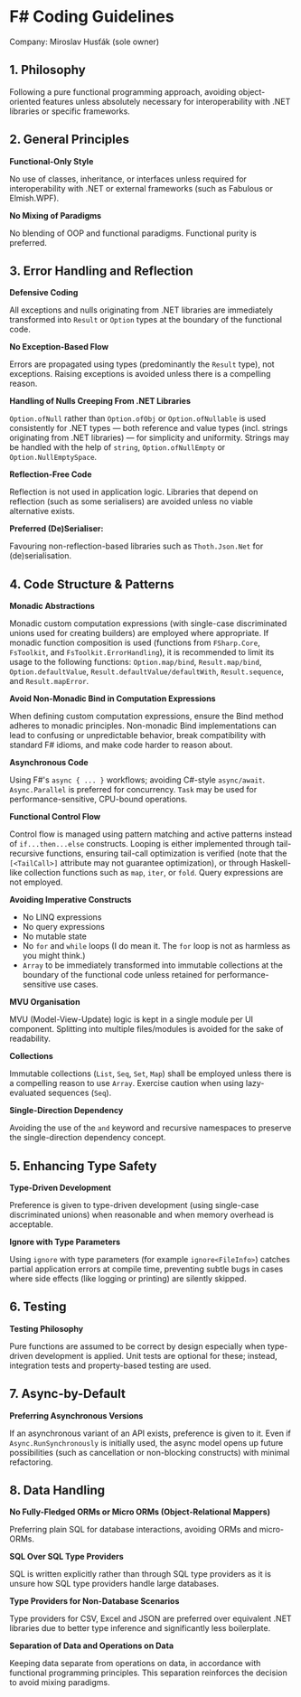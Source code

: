 # **F# Coding Guidelines**

Company: Miroslav Husťák (sole owner)

## 1. Philosophy

Following a pure functional programming approach, avoiding object-oriented features unless absolutely necessary for interoperability with .NET libraries or specific frameworks.

## 2. General Principles

**Functional-Only Style**

No use of classes, inheritance, or interfaces unless required for interoperability with .NET or external frameworks (such as Fabulous or Elmish.WPF).

**No Mixing of Paradigms**

No blending of OOP and functional paradigms. Functional purity is preferred.

## 3. Error Handling and Reflection

**Defensive Coding**

All exceptions and nulls originating from .NET libraries are immediately transformed into `Result` or `Option` types at the boundary of the functional code.

**No Exception-Based Flow**

Errors are propagated using types (predominantly the `Result` type), not exceptions. Raising exceptions is avoided unless there is a compelling reason.

**Handling of Nulls Creeping From .NET Libraries**

`Option.ofNull` rather than `Option.ofObj` or `Option.ofNullable` is used consistently for .NET types — both reference and value types (incl. strings originating from .NET libraries) — for simplicity and uniformity. Strings may be handled with the help of `string`, `Option.ofNullEmpty` or `Option.NullEmptySpace`.  

**Reflection-Free Code**

Reflection is not used in application logic. Libraries that depend on reflection (such as some serialisers) are avoided unless no viable alternative exists.

**Preferred (De)Serialiser:**

Favouring non-reflection-based libraries such as `Thoth.Json.Net` for (de)serialisation.

## 4. Code Structure & Patterns

**Monadic Abstractions**

Monadic custom computation expressions (with single-case discriminated unions used for creating builders) are employed where appropriate. If monadic function composition is used (functions from `FSharp.Core`, `FsToolkit`, and `FsToolkit.ErrorHandling`), it is recommended to limit its usage to the following functions: `Option.map/bind`, `Result.map/bind`, `Option.defaultValue`, `Result.defaultValue/defaultWith`, `Result.sequence`, and `Result.mapError`.

**Avoid Non-Monadic Bind in Computation Expressions**

When defining custom computation expressions, ensure the Bind method adheres to monadic principles. Non-monadic Bind implementations can lead to confusing or unpredictable behavior, break compatibility with standard F# idioms, and make code harder to reason about. 

**Asynchronous Code**

Using F#'s `async { ... }` workflows; avoiding C#-style `async/await`. `Async.Parallel` is preferred for concurrency. `Task` may be used for performance-sensitive, CPU-bound operations.

**Functional Control Flow**

Control flow is managed using pattern matching and active patterns instead of `if...then...else` constructs. Looping is either implemented through tail-recursive functions, ensuring tail-call optimization is verified (note that the `[<TailCall>]` attribute may not guarantee optimization), or through Haskell-like collection functions such as `map`, `iter`, or `fold`. Query expressions are not employed.

**Avoiding Imperative Constructs** 

- No LINQ expressions
- No query expressions
- No mutable state
- No `for` and `while` loops (I do mean it. The `for` loop is not as harmless as you might think.)
- `Array` to be immediately transformed into immutable collections at the boundary of the functional code unless retained for performance-sensitive use cases.

**MVU Organisation**

MVU (Model-View-Update) logic is kept in a single module per UI component. Splitting into multiple files/modules is avoided for the sake of readability.

**Collections**

Immutable collections (`List`, `Seq`, `Set`, `Map`) shall be employed unless there is a compelling reason to use `Array`. Exercise caution when using lazy-evaluated sequences (`Seq`).

**Single-Direction Dependency**

Avoiding the use of the `and` keyword and recursive namespaces to preserve the single-direction dependency concept.

## 5. Enhancing Type Safety

**Type-Driven Development**

Preference is given to type-driven development (using single-case discriminated unions) when reasonable and when memory overhead is acceptable.

**Ignore with Type Parameters**

Using `ignore` with type parameters (for example `ignore<FileInfo>`) catches partial application errors at compile time, preventing subtle bugs in cases where side effects (like logging or printing) are silently skipped.

## 6. Testing

**Testing Philosophy**

Pure functions are assumed to be correct by design especially when type-driven development is applied. Unit tests are optional for these; instead, integration tests and property-based testing are used.

## 7. Async-by-Default

**Preferring Asynchronous Versions**

If an asynchronous variant of an API exists, preference is given to it. Even if `Async.RunSynchronously` is initially used, the async model opens up future possibilities (such as cancellation or non-blocking constructs) with minimal refactoring.

## 8. Data Handling

**No Fully-Fledged ORMs or Micro ORMs (Object-Relational Mappers)**

Preferring plain SQL for database interactions, avoiding ORMs and micro-ORMs.

**SQL Over SQL Type Providers**

SQL is written explicitly rather than through SQL type providers as it is unsure how SQL type providers handle large databases.

**Type Providers for Non-Database Scenarios**

Type providers for CSV, Excel and JSON are preferred over equivalent .NET libraries due to better type inference and significantly less boilerplate.

**Separation of Data and Operations on Data**

Keeping data separate from operations on data, in accordance with functional programming principles. This separation reinforces the decision to avoid mixing paradigms.

